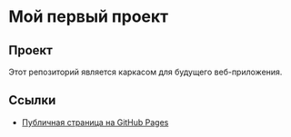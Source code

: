 # Мой первый проект

## Проект
Этот репозиторий является каркасом для будущего веб-приложения.

## Ссылки
- [Публичная страница на GitHub Pages][def]

[def]: https://swyatoshaq.github.io/gitprogect1/src/